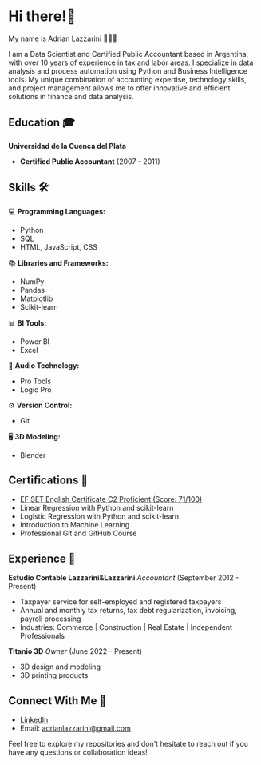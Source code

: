 # Hi there!👋

My name is Adrian Lazzarini 👨🏻‍💻

I am a Data Scientist and Certified Public Accountant based in Argentina, with over 10 years of experience in tax and labor areas. I specialize in data analysis and process automation using Python and Business Intelligence tools. My unique combination of accounting expertise, technology skills, and project management allows me to offer innovative and efficient solutions in finance and data analysis.

## Education 🎓

**Universidad de la Cuenca del Plata**
- **Certified Public Accountant** (2007 - 2011)

## Skills 🛠️

💻 **Programming Languages:**
- Python
- SQL
- HTML, JavaScript, CSS

📚 **Libraries and Frameworks:**
- NumPy
- Pandas
- Matplotlib
- Scikit-learn

📊 **BI Tools:**
- Power BI
- Excel

🎵 **Audio Technology:**
- Pro Tools
- Logic Pro

⚙️ **Version Control:**
- Git

🖥️ **3D Modeling:**
- Blender

## Certifications 🏅

- [EF SET English Certificate C2 Proficient (Score: 71/100)](https://cert.efset.org/HvoDc3)
- Linear Regression with Python and scikit-learn
- Logistic Regression with Python and scikit-learn
- Introduction to Machine Learning
- Professional Git and GitHub Course

## Experience 💼

**Estudio Contable Lazzarini&Lazzarini**
*Accountant* (September 2012 - Present)
- Taxpayer service for self-employed and registered taxpayers
- Annual and monthly tax returns, tax debt regularization, invoicing, payroll processing
- Industries: Commerce | Construction | Real Estate | Independent Professionals

**Titanio 3D**
*Owner* (June 2022 - Present)
- 3D design and modeling
- 3D printing products

## Connect With Me 🤝

- [LinkedIn](https://www.linkedin.com/in/adrian-lazzarini-a719664b)
- Email: adrianlazzarini@gmail.com

Feel free to explore my repositories and don't hesitate to reach out if you have any questions or collaboration ideas!
